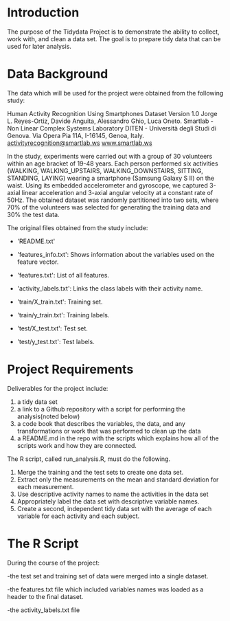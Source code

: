 Introduction
=====================================================================================================================
The purpose of the Tidydata Project is to demonstrate the ability to collect, work with, and clean a data set. The goal is to prepare tidy data that can be used for later analysis. 

Data Background
=====================================================================================================================
The data which will be used for the project were obtained from the following study:

Human Activity Recognition Using Smartphones Dataset
Version 1.0
Jorge L. Reyes-Ortiz, Davide Anguita, Alessandro Ghio, Luca Oneto.
Smartlab - Non Linear Complex Systems Laboratory
DITEN - Università degli Studi di Genova.
Via Opera Pia 11A, I-16145, Genoa, Italy.
activityrecognition@smartlab.ws
www.smartlab.ws

In the study, experiments were carried out with a group of 30 volunteers within an age bracket of 19-48 years. Each person performed six activities (WALKING, WALKING_UPSTAIRS, WALKING_DOWNSTAIRS, SITTING, STANDING, LAYING) wearing a smartphone (Samsung Galaxy S II) on the waist. Using its embedded accelerometer and gyroscope, we captured 3-axial linear acceleration and 3-axial angular velocity at a constant rate of 50Hz. The obtained dataset was randomly partitioned into two sets, where 70% of the volunteers was selected for generating the training data and 30% the test data. 

The original files obtained from the study include:

- 'README.txt'

- 'features_info.txt': Shows information about the variables used on the feature vector.

- 'features.txt': List of all features.

- 'activity_labels.txt': Links the class labels with their activity name.

- 'train/X_train.txt': Training set.

- 'train/y_train.txt': Training labels.

- 'test/X_test.txt': Test set.

- 'test/y_test.txt': Test labels.

Project Requirements
================================================================================================================
Deliverables for the project include:
1) a tidy data set 
2) a link to a Github repository with a script for performing the analysis(noted below) 
3) a code book that describes the variables, the data, and any transformations or work that was performed to clean up the data 
4) a README.md in the repo with the scripts which explains how all of the scripts work and how they are connected.  

The R script, called run_analysis.R, must do the following. 
1) Merge the training and the test sets to create one data set.
2) Extract only the measurements on the mean and standard deviation for each measurement. 
3) Use descriptive activity names to name the activities in the data set
4) Appropriately label the data set with descriptive variable names. 
5) Create a second, independent tidy data set with the average of each variable for each activity and each subject. 

The R Script
===============================================================================================================








During the course of the project:

-the test set and training set of data were merged into a single dataset.

-the features.txt file which included variables names was loaded as a header to the final dataset.

-the activity_labels.txt file   
